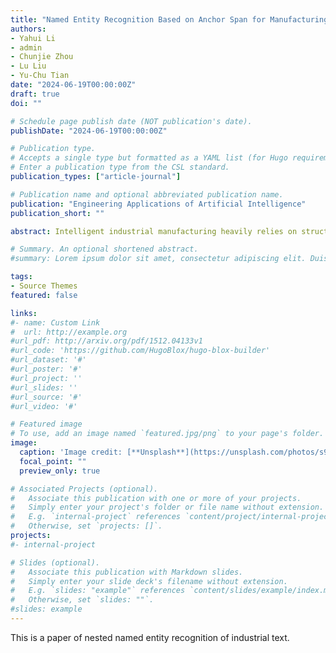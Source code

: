 ```yaml
---
title: "Named Entity Recognition Based on Anchor Span for Manufacturing Text Knowledge Extraction"
authors:
- Yahui Li
- admin
- Chunjie Zhou
- Lu Liu
- Yu-Chu Tian
date: "2024-06-19T00:00:00Z"
draft: true
doi: ""

# Schedule page publish date (NOT publication's date).
publishDate: "2024-06-19T00:00:00Z"

# Publication type.
# Accepts a single type but formatted as a YAML list (for Hugo requirements).
# Enter a publication type from the CSL standard.
publication_types: ["article-journal"]

# Publication name and optional abbreviated publication name.
publication: "Engineering Applications of Artificial Intelligence"
publication_short: ""

abstract: Intelligent industrial manufacturing heavily relies on structured knowledge. Named Entity Recognition (NER), an essential technique for extracting structured knowledge from text, has garnered significant research interest. However, current NER approaches face difficulties in handling multiple levels of entity nesting in knowledge extraction, especially within the manufacturing context. To address this issue, we present an Anchor Span-based NER (ASNER) approach for accurately and efficiently extracting manufacturing text knowledge. This method combines token and span classification. Initially, the head and tail features of the entity are extracted, with the corresponding anchor span of potential entities generated based on a boundary match neural network to localize the entities. Subsequently, token spatial contextual features are extracted using biaffine attention and convolutional neural networks, and classification categories are assigned to the anchor span-filtered entity features. Experimental studies demonstrate the effectiveness of the proposed ASNER approach.

# Summary. An optional shortened abstract.
#summary: Lorem ipsum dolor sit amet, consectetur adipiscing elit. Duis posuere tellus ac convallis placerat. Proin tincidunt magna sed ex sollicitudin condimentum.

tags:
- Source Themes
featured: false

links:
#- name: Custom Link
#  url: http://example.org
#url_pdf: http://arxiv.org/pdf/1512.04133v1
#url_code: 'https://github.com/HugoBlox/hugo-blox-builder'
#url_dataset: '#'
#url_poster: '#'
#url_project: ''
#url_slides: ''
#url_source: '#'
#url_video: '#'

# Featured image
# To use, add an image named `featured.jpg/png` to your page's folder. 
image:
  caption: 'Image credit: [**Unsplash**](https://unsplash.com/photos/s9CC2SKySJM)'
  focal_point: ""
  preview_only: true

# Associated Projects (optional).
#   Associate this publication with one or more of your projects.
#   Simply enter your project's folder or file name without extension.
#   E.g. `internal-project` references `content/project/internal-project/index.md`.
#   Otherwise, set `projects: []`.
projects:
#- internal-project

# Slides (optional).
#   Associate this publication with Markdown slides.
#   Simply enter your slide deck's filename without extension.
#   E.g. `slides: "example"` references `content/slides/example/index.md`.
#   Otherwise, set `slides: ""`.
#slides: example
---
```


This is a paper of nested named entity recognition of industrial text.
